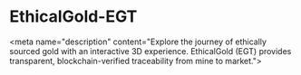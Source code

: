 # EthicalGold-EGT
&lt;meta name="description" content="Explore the journey of ethically sourced gold with an interactive 3D experience. EthicalGold (EGT) provides transparent, blockchain-verified traceability from mine to market.">
